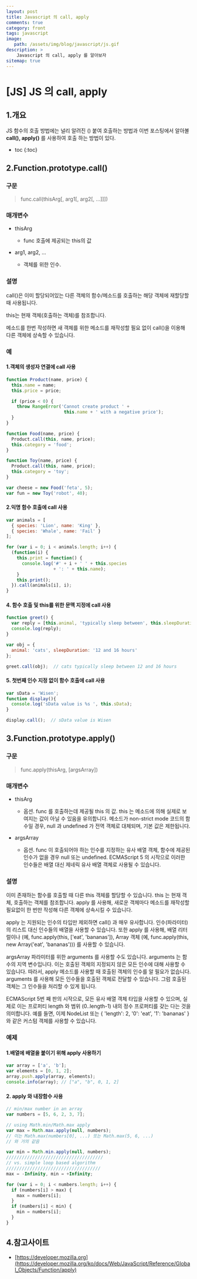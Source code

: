 ```yaml
---
layout: post
title: Javascript 의 call, apply
comments: true
category: front
tags: javascript
image: 
   path: /assets/img/blog/javascript/js.gif
description: >
    Javascript 의 call, apply 를 알아보자
sitemap: true
---
```


# [JS] JS 의 call, apply


## 1.개요
JS 함수의 호출 방법에는 널리 알려진 () 붙여 호출하는 방법과 이번 포스팅에서 알아볼 
**call(), apply()** 를 사용하여 호출 하는 방법이 있다.

<!--more-->

* toc
{:toc}

## 2.Function.prototype.call()
### 구문
>func.call(thisArg[, arg1[, arg2[, ...]]])

### 매개변수 
- thisArg
  - func 호출에 제공되는 this의 값

- arg1, arg2, ...
  - 객체를 위한 인수.


### 설명
call()은 이미 할당되어있는 다른 객체의 함수/메소드를 호출하는 해당 객체에 재할당할때 사용됩니다. 

this는 현재 객체(호출하는 객체)를 참조합니다. 

메소드를 한번 작성하면 새 객체를 위한 메소드를 재작성할 필요 없이 call()을 이용해 다른 객체에 상속할 수 있습니다.

### 예
#### 1.객체의 생성자 연결에 call 사용

```js
function Product(name, price) {
  this.name = name;
  this.price = price;

  if (price < 0) {
    throw RangeError('Cannot create product ' +
                      this.name + ' with a negative price');
  }
}

function Food(name, price) {
  Product.call(this, name, price);
  this.category = 'food';
}

function Toy(name, price) {
  Product.call(this, name, price);
  this.category = 'toy';
}

var cheese = new Food('feta', 5);
var fun = new Toy('robot', 40);
```

#### 2.익명 함수 호출에 call 사용
```js
var animals = [
  { species: 'Lion', name: 'King' },
  { species: 'Whale', name: 'Fail' }
];

for (var i = 0; i < animals.length; i++) {
  (function(i) {
    this.print = function() {
      console.log('#' + i + ' ' + this.species
                  + ': ' + this.name);
    }
    this.print();
  }).call(animals[i], i);
}
```

#### 4. 함수 호출 및 this를 위한 문맥 지정에 call 사용 
```js
function greet() {
  var reply = [this.animal, 'typically sleep between', this.sleepDuration].join(' ');
  console.log(reply);
}

var obj = {
  animal: 'cats', sleepDuration: '12 and 16 hours'
};

greet.call(obj);  // cats typically sleep between 12 and 16 hours
```

#### 5. 첫번째 인수 지정 없이 함수 호출에 call 사용
```js
var sData = 'Wisen';
function display(){
  console.log('sData value is %s ', this.sData);
}

display.call();  // sData value is Wisen
```

## 3.Function.prototype.apply()
### 구문
> func.apply(thisArg, [argsArray])

### 매개변수
- thisArg
  - 옵션. func 를 호출하는데 제공될 this 의 값. this 는 메소드에 의해 실제로 보여지는 값이 아닐 수 있음을 유의합니다. 메소드가 non-strict mode 코드의 함수일 경우, null 과 undefined 가 전역 객체로 대체되며, 기본 값은 제한됩니다.

- argsArray
  - 옵션. func 이 호출되어야 하는 인수를 지정하는 유사 배열 객체, 함수에 제공된 인수가 없을 경우 null 또는 undefined. ECMAScript 5 의 시작으로 이러한 인수들은 배열 대신 제네릭 유사 배열 객체로 사용될 수 있습니다. 

### 설명
이미 존재하는 함수를 호출할 때 다른 this 객체를 할당할 수 있습니다. this 는 현재 객체, 호출하는 객체를 참조합니다. apply 를 사용해, 새로운 객체마다 메소드를 재작성할 필요없이 한 번만 작성해 다른 객체에 상속시킬 수 있습니다.

apply 는 지원되는 인수의 타입만 제외하면 call() 과 매우 유사합니다. 인수(파라미터)의 리스트 대신 인수들의 배열을 사용할 수 있습니다. 또한 apply 를 사용해, 배열 리터럴이나 (예, func.apply(this, ['eat', 'bananas']), Array 객체 (예, func.apply(this, new Array('eat', 'bananas'))) 를 사용할 수 있습니다.

argsArray 파라미터를 위한 arguments 를 사용할 수도 있습니다. arguments 는 함수의 지역 변수입니다. 이는 호출된 객체의 지정되지 않은 모든 인수에 대해 사용할 수 있습니다. 따라서, apply 메소드를 사용할 때 호출된 객체의 인수를 알 필요가 없습니다. arguments 를 사용해 모든 인수들을 호출된 객체로 전달할 수 있습니다. 그럼 호출된 객체는 그 인수들을 처리할 수 있게 됩니다.

ECMAScript 5번 째 판의 시작으로, 모든 유사 배열 객체 타입을 사용할 수 있으며, 실제로 이는 프로퍼티 length 와 범위 (0..length-1) 내의 정수 프로퍼티를 갖는 다는 것을 의미합니다. 예를 들면, 이제 NodeList 또는 { 'length': 2, '0': 'eat', '1': 'bananas' } 와 같은 커스텀 객체를 사용할 수 있습니다.


### 예제
#### 1.배열에 배열을 붙이기 위해 apply 사용하기
```js
var array = ['a', 'b'];
var elements = [0, 1, 2];
array.push.apply(array, elements);
console.info(array); // ["a", "b", 0, 1, 2]
```
#### 2. apply 와 내장함수 사용
```js
// min/max number in an array
var numbers = [5, 6, 2, 3, 7];

// using Math.min/Math.max apply
var max = Math.max.apply(null, numbers);
// 이는 Math.max(numbers[0], ...) 또는 Math.max(5, 6, ...)
// 와 거의 같음

var min = Math.min.apply(null, numbers);
/////////////////////////////////////
// vs. simple loop based algorithm
////////////////////////////////////
max = -Infinity, min = +Infinity;

for (var i = 0; i < numbers.length; i++) {
  if (numbers[i] > max) {
    max = numbers[i];
  }
  if (numbers[i] < min) {
    min = numbers[i];
  }
}
```

## 4.참고사이트
- [https://developer.mozilla.org](https://developer.mozilla.org/ko/docs/Web/JavaScript/Reference/Global_Objects/Function/apply)
